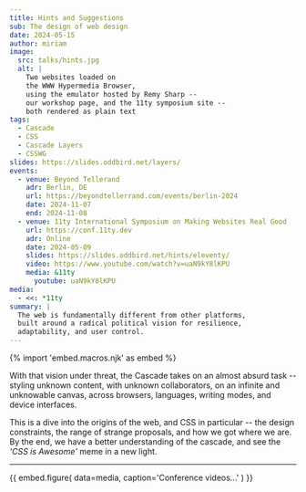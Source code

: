 ```yaml
---
title: Hints and Suggestions
sub: The design of web design
date: 2024-05-15
author: miriam
image:
  src: talks/hints.jpg
  alt: |
    Two websites loaded on
    the WWW Hypermedia Browser,
    using the emulator hosted by Remy Sharp --
    our workshop page, and the 11ty symposium site --
    both rendered as plain text
tags:
  - Cascade
  - CSS
  - Cascade Layers
  - CSSWG
slides: https://slides.oddbird.net/layers/
events:
  - venue: Beyond Tellerand
    adr: Berlin, DE
    url: https://beyondtellerrand.com/events/berlin-2024
    date: 2024-11-07
    end: 2024-11-08
  - venue: 11ty International Symposium on Making Websites Real Good
    url: https://conf.11ty.dev
    adr: Online
    date: 2024-05-09
    slides: https://slides.oddbird.net/hints/eleventy/
    video: https://www.youtube.com/watch?v=uaN9kY8lKPU
    media: &11ty
      youtube: uaN9kY8lKPU
media:
  - <<: *11ty
summary: |
  The web is fundamentally different from other platforms,
  built around a radical political vision for resilience,
  adaptability, and user control.
---
```


{% import 'embed.macros.njk' as embed %}

With that vision under threat,
the Cascade takes on an almost absurd task --
styling unknown content,
with unknown collaborators,
on an infinite and unknowable canvas,
across browsers,
languages, writing modes, and device interfaces.

This is a dive into the origins of the web,
and CSS in particular --
the design constraints,
the range of strange proposals,
and how we got where we are.
By the end,
we have a better understanding of the cascade,
and see the _'CSS is Awesome'_ meme in a new light.

------

{{ embed.figure(
  data=media,
  caption='Conference videos...'
) }}
